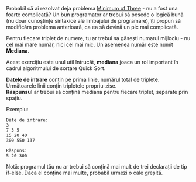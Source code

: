 <!-- #Median of Three -->

Probabil că ai rezolvat deja problema [Minimum of Three](./min-of-three) - nu a fost una foarte complicată? Un bun programator ar trebui să posede o logică bună (nu doar cunoștințe sintaxice ale limbajului de programare), îți propun să modificăm problema anterioară, ca ea să devină un pic mai complicată.

Pentru fiecare triplet de numere, tu ar trebui sa găsești numarul mijlociu - nu cel mai mare număr, nici cel mai mic. Un asemenea număr este numit **Mediana**.

Acest exercițiu este unul util întrucât, **mediana** joaca un rol important în cadrul algoritmului de sortare Quick Sort.

**Datele de intrare** conțin pe prima linie, numărul total de triplete.  
Următoarele linii conțin tripletele propriu-zise.  
**Răspunsul** ar trebui să conțină mediana pentru fiecare triplet, separate prin spațiu.

Exemplu:

	Date de intrare:
	3
	7 3 5
	15 20 40
	300 550 137
	
	Răspuns:
	5 20 300

Notă: programul tău nu ar trebui să conțină mai mult de trei declarații de tip if-else. Daca el conține mai multe, probabil urmezi o cale greșită.
